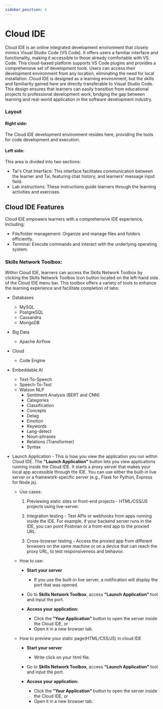 ```yaml
---
sidebar_position: 4
---
```


# Cloud IDE

Cloud IDE is an online integrated development environment that closely mimics Visual Studio Code (VS Code). It offers users a familiar interface and functionality, making it accessible to those already comfortable with VS Code. This cloud-based platform supports VS Code plugins and provides a comprehensive set of development tools. Users can access their development environment from any location, eliminating the need for local installation. Cloud IDE is designed as a learning environment, but the skills and familiarity gained here are directly transferable to Visual Studio Code. This design ensures that learners can easily transition from educational projects to professional development work, bridging the gap between learning and real-world application in the software development industry.

### Layout

#### Right side: 
The Cloud IDE development environment resides here, providing the tools for code development and execution.

#### Left side: 
This area is divided into two sections:
 - Tai's Chat Interface: This interface facilitates communication between the learner and Tai, featuring chat history, and learners' message input field.
 - Lab instructions: These instructions guide learners through the learning activities and exercises.

## Cloud IDE Features

Cloud IDE empowers learners with a comprehensive IDE experience, including:
 - File/folder management: Organize and manage files and folders efficiently.
 - Terminal: Execute commands and interact with the underlying operating system.

### Skills Network Toolbox:

Within Cloud IDE, learners can access the Skills Network Toolbox by clicking the Skills Network Toolbox Icon button located on the left-hand side of the Cloud IDE menu bar. This toolbox offers a variety of tools to enhance the learning experience and facilitate completion of labs:

- Databases
  - MySQL
  - PostgreSQL
  - Cassandra
  - MongoDB
- Big Data
  - Apache Airflow
- Cloud
  - Code Engine
- Embeddable AI
  - Text-To-Speech
  - Speech-To-Text
  - Watson NLP
    - Sentiment Analysis (BERT and CNN)
    - Categories
    - Classification
    - Concepts
    - Detag
    - Emotion
    - Keywords
    - Lang-detect
    - Noun-phrases
    - Relations (Transformer)
    - Syntax
- Launch Application - This is how you view the application you run within Cloud IDE. The **"Launch Application"** button lets you view applications running inside the Cloud IDE. It starts a proxy server that makes your local app accessible through the IDE. You can use either the built-in live server or a framework-specific server (e.g., Flask for Python, Express for Node.js).

  - Use cases:

      1. Previewing static sites or front-end projects
        - HTML/CSS/JS projects using live-server.
      
      1. Integration testing
        - Test APIs or webhooks from apps running inside the IDE. For example, if your backend server runs in the IDE, you can point Postman or a front-end app to the proxied URL.
      
      1. Cross-browser testing
        - Access the proxied app from different browsers on the same machine or on a device that can reach the proxy URL, to test responsiveness and behavior.
        
  - How to use:

    - **Start your server**
      - If you use the built-in live server, a notification will display the port that was opened.  

    - Go to **Skills Network Toolbox**, access **"Launch Application"** tool and input the port.

    - **Access your application:**  
      - Click the **"Your Application"** button to open the server inside the Cloud IDE, or  
      - Open it in a new browser tab. 

  
   - How to preview your static page(HTML/CSS/JS) in cloud IDE

      - **Start your server**
        - Write click on your html file.

      - Go to **Skills Network Toolbox**, access **"Launch Application"** tool and input the port.

      - **Access your application:**  
        - Click the **"Your Application"** button to open the server inside the Cloud IDE, or  
        - Open it in a new browser tab. 
